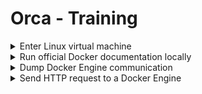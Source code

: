 # Orca - Training

<details><summary>Enter Linux virtual machine</summary>
<p>

```bash
# Windows and Mac
docker run -it --rm --privileged --pid=host justincormack/nsenter1

# Mac
screen ~/Library/Containers/com.docker.docker/Data/vms/0/tty
```

</p>
</details>

<details><summary>Run official Docker documentation locally</summary>
<p>

```bash
git clone --recursive \
    https://github.com/docker/docker.github.io.git
cd docker.github.io/
docker-compose up
```

</p>
</details>

<details><summary>Dump Docker Engine communication</summary>
<p>

```bash
sudo socat -d -d -t100 \
   -lf /dev/stdout \
   -v UNIX-LISTEN:/var/run/docker.debug,mode=777,reuseaddr,fork \
      UNIX-CONNECT:/var/run/docker.sock
```

```bash
DOCKER_HOST=unix:///var/run/docker.debug docker ps
```

</p>
</details>

<details><summary>Send HTTP request to a Docker Engine</summary>
<p>

```bash
curl -sSf --unix-socket /var/run/docker.sock 0/containers/json
```

</p>
</details>
